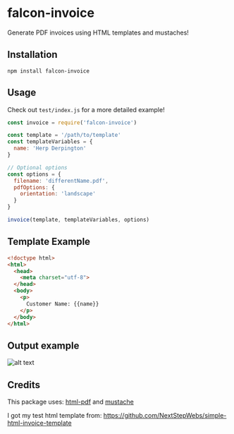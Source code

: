 # falcon-invoice
Generate PDF invoices using HTML templates and mustaches!

## Installation
```
npm install falcon-invoice
```


## Usage

Check out ```test/index.js``` for a more detailed example!

```javascript
const invoice = require('falcon-invoice')

const template = '/path/to/template'
const templateVariables = {
  name: 'Herp Derpington'
}

// Optional options
const options = {
  filename: 'differentName.pdf',
  pdfOptions: {
    orientation: 'landscape'
  }
}

invoice(template, templateVariables, options)
```

## Template Example

```html
<!doctype html>
<html>
  <head>
    <meta charset="utf-8">
  </head>
  <body>
    <p>
      Customer Name: {{name}}
    </p>
  </body>
</html>
```


## Output example
![alt text](http://i.imgur.com/U9D5ZQV.png "Dat Invoice")

## Credits
This package uses: [html-pdf](https://www.npmjs.com/package/html-pdf) and [mustache](https://www.npmjs.com/package/mustache)

I got my test html template from: https://github.com/NextStepWebs/simple-html-invoice-template
